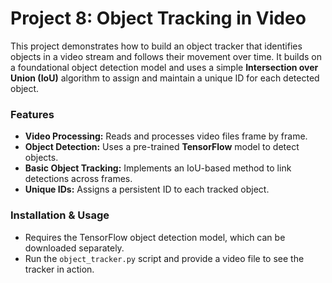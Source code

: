 # Project 8: Object Tracking in Video

This project demonstrates how to build an object tracker that identifies objects in a video stream and follows their movement over time. It builds on a foundational object detection model and uses a simple **Intersection over Union (IoU)** algorithm to assign and maintain a unique ID for each detected object.

### Features

- **Video Processing:** Reads and processes video files frame by frame.
- **Object Detection:** Uses a pre-trained **TensorFlow** model to detect objects.
- **Basic Object Tracking:** Implements an IoU-based method to link detections across frames.
- **Unique IDs:** Assigns a persistent ID to each tracked object.

### Installation & Usage

- Requires the TensorFlow object detection model, which can be downloaded separately.
- Run the `object_tracker.py` script and provide a video file to see the tracker in action.
